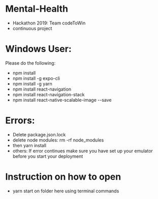 # Mental-Health
- Hackathon 2019: Team codeToWin
- continuous project

# Windows User:
Please do the following:
- npm install
- npm install -g expo-cli
- npm install -g yarn
- npm install react-navigation
- npm install react-navigation-stack
- npm install react-native-scalable-image --save

# Errors: 
- Delete package.json.lock
- delete node modules: rm -rf node_modules
- then yarn install
- others:
If error continues make sure you have set up your emulator before you start your deployment

# Instruction on how to open
- yarn start on folder here using terminal commands
